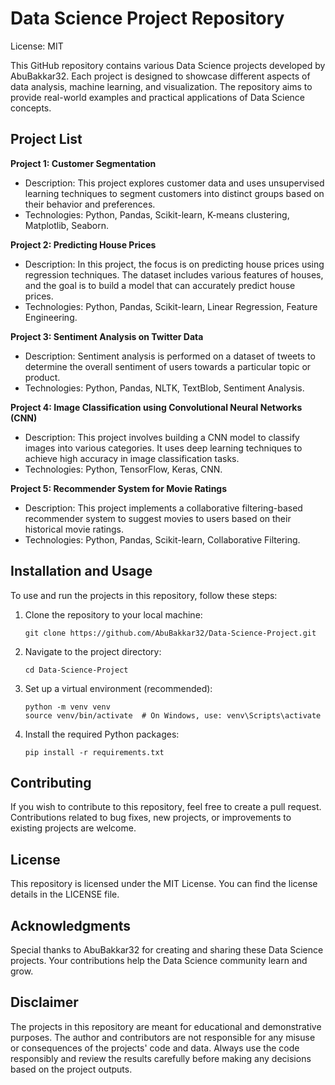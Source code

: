 # Data Science Project Repository
License: MIT

This GitHub repository contains various Data Science projects developed by AbuBakkar32. Each project is designed to showcase different aspects of data analysis, machine learning, and visualization. The repository aims to provide real-world examples and practical applications of Data Science concepts.

## Project List
**Project 1: Customer Segmentation**
* Description: This project explores customer data and uses unsupervised learning techniques to segment customers into distinct groups based on their behavior and preferences.
* Technologies: Python, Pandas, Scikit-learn, K-means clustering, Matplotlib, Seaborn.
  
**Project 2: Predicting House Prices**
* Description: In this project, the focus is on predicting house prices using regression techniques. The dataset includes various features of houses, and the goal is to build a model that can accurately predict house prices.
* Technologies: Python, Pandas, Scikit-learn, Linear Regression, Feature Engineering.
  
**Project 3: Sentiment Analysis on Twitter Data**
* Description: Sentiment analysis is performed on a dataset of tweets to determine the overall sentiment of users towards a particular topic or product.
* Technologies: Python, Pandas, NLTK, TextBlob, Sentiment Analysis.
  
**Project 4: Image Classification using Convolutional Neural Networks (CNN)**
* Description: This project involves building a CNN model to classify images into various categories. It uses deep learning techniques to achieve high accuracy in image classification tasks.
* Technologies: Python, TensorFlow, Keras, CNN.
  
**Project 5: Recommender System for Movie Ratings**
* Description: This project implements a collaborative filtering-based recommender system to suggest movies to users based on their historical movie ratings.
* Technologies: Python, Pandas, Scikit-learn, Collaborative Filtering.

## Installation and Usage
To use and run the projects in this repository, follow these steps:

1. Clone the repository to your local machine:
   ```
   git clone https://github.com/AbuBakkar32/Data-Science-Project.git
   ```
2. Navigate to the project directory:
   ```
   cd Data-Science-Project
   ```
4. Set up a virtual environment (recommended):
   ```
   python -m venv venv
   source venv/bin/activate  # On Windows, use: venv\Scripts\activate
   ```
6. Install the required Python packages:
   ```
   pip install -r requirements.txt
   ```

## Contributing
If you wish to contribute to this repository, feel free to create a pull request. Contributions related to bug fixes, new projects, or improvements to existing projects are welcome.

## License
This repository is licensed under the MIT License. You can find the license details in the LICENSE file.

## Acknowledgments
Special thanks to AbuBakkar32 for creating and sharing these Data Science projects. Your contributions help the Data Science community learn and grow.

## Disclaimer
The projects in this repository are meant for educational and demonstrative purposes. The author and contributors are not responsible for any misuse or consequences of the projects' code and data. Always use the code responsibly and review the results carefully before making any decisions based on the project outputs.
